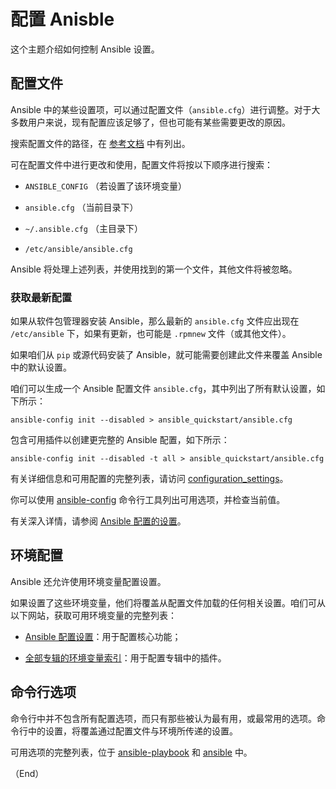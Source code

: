# 配置 Anisble

这个主题介绍如何控制 Ansible 设置。


## 配置文件

Ansible 中的某些设置项，可以通过配置文件（`ansible.cfg`）进行调整。对于大多数用户来说，现有配置应该足够了，但也可能有某些需要更改的原因。

搜索配置文件的路径，在 [参考文档](https://docs.ansible.com/ansible/latest/reference_appendices/config.html#ansible-configuration-settings-locations) 中有列出。

可在配置文件中进行更改和使用，配置文件将按以下顺序进行搜索：

- `ANSIBLE_CONFIG` （若设置了该环境变量）

- `ansible.cfg` （当前目录下）

- `~/.ansible.cfg` （主目录下）

- `/etc/ansible/ansible.cfg`

Ansible 将处理上述列表，并使用找到的第一个文件，其他文件将被忽略。


### 获取最新配置

如果从软件包管理器安装 Ansible，那么最新的 `ansible.cfg` 文件应出现在 `/etc/ansible` 下，如果有更新，也可能是 `.rpmnew` 文件（或其他文件）。


如果咱们从 `pip` 或源代码安装了 Ansible，就可能需要创建此文件来覆盖 Ansible 中的默认设置。

咱们可以生成一个 Ansible 配置文件 `ansible.cfg`，其中列出了所有默认设置，如下所示：

```console
ansible-config init --disabled > ansible_quickstart/ansible.cfg
```

包含可用插件以创建更完整的 Ansible 配置，如下所示：

```console
ansible-config init --disabled -t all > ansible_quickstart/ansible.cfg
```

有关详细信息和可用配置的完整列表，请访问 [configuration_settings](https://docs.ansible.com/ansible/latest/reference_appendices/config.html#ansible-configuration-settings)。

你可以使用 [ansible-config](usage/cli.md) 命令行工具列出可用选项，并检查当前值。

有关深入详情，请参阅 [Ansible 配置的设置](https://docs.ansible.com/ansible/latest/reference_appendices/config.html#ansible-configuration-settings)。


## 环境配置

Ansible 还允许使用环境变量配置设置。

如果设置了这些环境变量，他们将覆盖从配置文件加载的任何相关设置。咱们可从以下网站，获取可用环境变量的完整列表：

- [Ansible 配置设置](https://docs.ansible.com/ansible/latest/reference_appendices/config.html#ansible-configuration-settings)：用于配置核心功能；

- [全部专辑的环境变量索引](https://docs.ansible.com/ansible/latest/collections/environment_variables.html#list-of-collection-env-vars)：用于配置专辑中的插件。


## 命令行选项

命令行中并不包含所有配置选项，而只有那些被认为最有用，或最常用的选项。命令行中的设置，将覆盖通过配置文件与环境所传递的设置。

可用选项的完整列表，位于 [ansible-playbook](usage/cli.md) 和 [ansible](usage/cli.md) 中。


（End）


